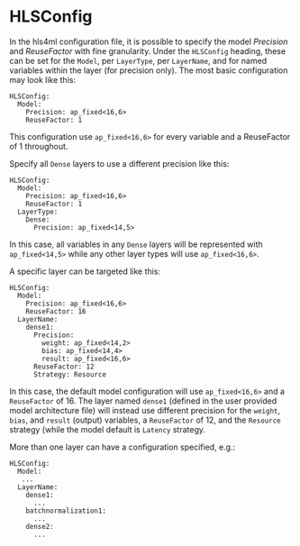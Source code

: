# HLSConfig

In the hls4ml configuration file, it is possible to specify the model *Precision* and *ReuseFactor* with fine granularity.
Under the `HLSConfig` heading, these can be set for the `Model`, per `LayerType`, per `LayerName`, and for named variables within the layer (for precision only).
The most basic configuration may look like this:
```
HLSConfig:
  Model:
    Precision: ap_fixed<16,6>
    ReuseFactor: 1
```
This configuration use `ap_fixed<16,6>` for every variable and a ReuseFactor of 1 throughout.

Specify all `Dense` layers to use a different precision like this:
```
HLSConfig:
  Model:
    Precision: ap_fixed<16,6>
    ReuseFactor: 1
  LayerType:
    Dense:
      Precision: ap_fixed<14,5>
```
In this case, all variables in any `Dense` layers will be represented with `ap_fixed<14,5>` while any other layer types will use `ap_fixed<16,6>`.

A specific layer can be targeted like this:
```
HLSConfig:
  Model:
    Precision: ap_fixed<16,6>
    ReuseFactor: 16
  LayerName:
    dense1:
      Precision: 
        weight: ap_fixed<14,2>
        bias: ap_fixed<14,4>
        result: ap_fixed<16,6>
      ReuseFactor: 12
      Strategy: Resource
```
In this case, the default model configuration will use `ap_fixed<16,6>` and a `ReuseFactor` of 16.
The layer named `dense1` (defined in the user provided model architecture file) will instead use different precision for the `weight`, `bias`, and `result` (output) variables, a `ReuseFactor` of 12, and the `Resource` strategy (while the model default is `Latency` strategy.

More than one layer can have a configuration specified, e.g.:
```
HLSConfig:
  Model:
   ...
  LayerName:
    dense1:
      ...
    batchnormalization1:
      ...
    dense2:
      ...
```
